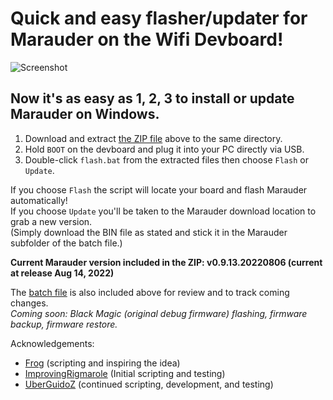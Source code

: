 # Quick and easy flasher/updater for Marauder on the Wifi Devboard!

![Screenshot](https://user-images.githubusercontent.com/57457139/184529067-27ed301f-fd19-4779-a85d-c134dbf93ba6.png)

## Now it's as easy as 1, 2, 3 to install or update Marauder on Windows.

1. Download and extract [the ZIP file](https://github.com/UberGuidoZ/Flipper/raw/main/Wifi_DevBoard/FZ_Marauder_Flasher/FZ_Marauder_v1.0.zip) above to the same directory.<br>
2. Hold `BOOT` on the devboard and plug it into your PC directly via USB.<br>
3. Double-click `flash.bat` from the extracted files then choose `Flash` or `Update`.

If you choose `Flash` the script will locate your board and flash Marauder automatically!<br>
If you choose `Update` you'll be taken to the Marauder download location to grab a new version.<br>
(Simply download the BIN file as stated and stick it in the Marauder subfolder of the batch file.)

**Current Marauder version included in the ZIP: v0.9.13.20220806 (current at release Aug 14, 2022)**

The [batch file](https://github.com/UberGuidoZ/Flipper/blob/main/Wifi_DevBoard/FZ_Marauder_Flasher/flash.bat) is also included above for review and to track coming changes.<br>
*Coming soon: Black Magic (original debug firmware) flashing, firmware backup, firmware restore.*

Acknowledgements:<br>
* [Frog](https://github.com/FroggMaster) (scripting and inspiring the idea)<br>
* [ImprovingRigmarole](https://github.com/Improving-Rigmarole) (Initial scripting and testing)<br>
* [UberGuidoZ](https://github.com/UberGuidoZ) (continued scripting, development, and testing)
